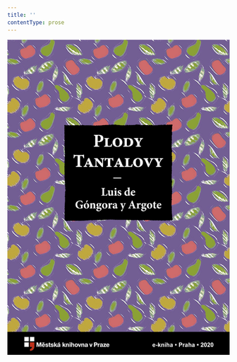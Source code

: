 ```yaml
---
title: ''
contentType: prose
---
```


<section>

![Plody Tantalovy](./resources/obalka.jpg)

</section>
